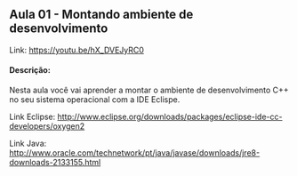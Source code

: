 ## Aula 01 - Montando ambiente de desenvolvimento

Link: https://youtu.be/hX_DVEJyRC0

#### Descrição:

Nesta aula você vai aprender a montar o ambiente de desenvolvimento C++ no seu sistema operacional com a IDE Eclispe.

Link Eclipse: http://www.eclipse.org/downloads/packages/eclipse-ide-cc-developers/oxygen2

Link Java: http://www.oracle.com/technetwork/pt/java/javase/downloads/jre8-downloads-2133155.html
